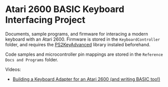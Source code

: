# Atari 2600 BASIC Keyboard Interfacing Project
Documents, sample programs, and firmware for interacing a modern keyboard with an Atari 2600.  Firmware is stored in the `KeyboardController` folder, and requires the [PS2KeyAdvanced](https://git.io/JZcGj) library instaled beforehand.

Code samples and microcontroller pin mappings are stored in the `Reference Docs and Programs` folder.

Videos:
* [Building a Keyboard Adapter for an Atari 2600 (and writing BASIC too!)](https://youtu.be/b3iF6OozRjM)
